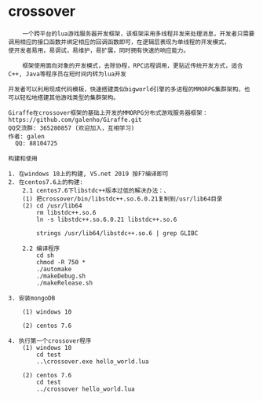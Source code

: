 # crossover

    	一个跨平台的lua游戏服务器开发框架，该框架采用多线程并发来处理消息，开发者只需要调用相应的接口函数并绑定相应的回调函数即可，在逻辑层表现为单线程的开发模式，
    使开发者易用，易调试，易维护，易扩展，同时拥有快速的响应能力。
    
    	框架使用面向对象的开发模式，去除协程，RPC远程调用，更贴近传统开发方式，适合C++, Java等程序员在短时间内转为lua开发
    
	开发者可以利用现成代码模板，快速搭建类似bigworld引擎的多进程的MMORPG集群架构，也可以轻松地搭建其他游戏类型的集群架构。

	Giraffe在crossover框架的基础上开发的MMORPG分布式游戏服务器框架：https://github.com/galenho/Giraffe.git
	QQ交流群: 365280857 (欢迎加入，互相学习)
	作者: galen
	  QQ: 88104725
	  
	构建和使用
	
	1. 在windows 10上的构建, VS.net 2019 按F7编译即可
	2. 在centos7.6上的构建:
	  	2.1 centos7.6下libstdc++版本过低的解决办法：、
		(1) 把crossover/bin/libstdc++.so.6.0.21复制到/usr/lib64目录
		(2) cd /usr/lib64
			rm libstdc++.so.6
			ln -s libstdc++.so.6.0.21 libstdc++.so.6

			strings /usr/lib64/libstdc++.so.6 | grep GLIBC
			
		2.2 编译程序
			cd sh
			chmod -R 750 *
			./automake
			./makeDebug.sh
			./makeRelease.sh
			
	3. 安装mongoDB
	  
	  	(1) windows 10
		
		(2) centos 7.6
		
	4. 执行第一个crossover程序
		(1) windows 10
			cd test
			..\crossover.exe hello_world.lua
			
		(2)	centos 7.6
			cd test
			../crossover hello_world.lua
